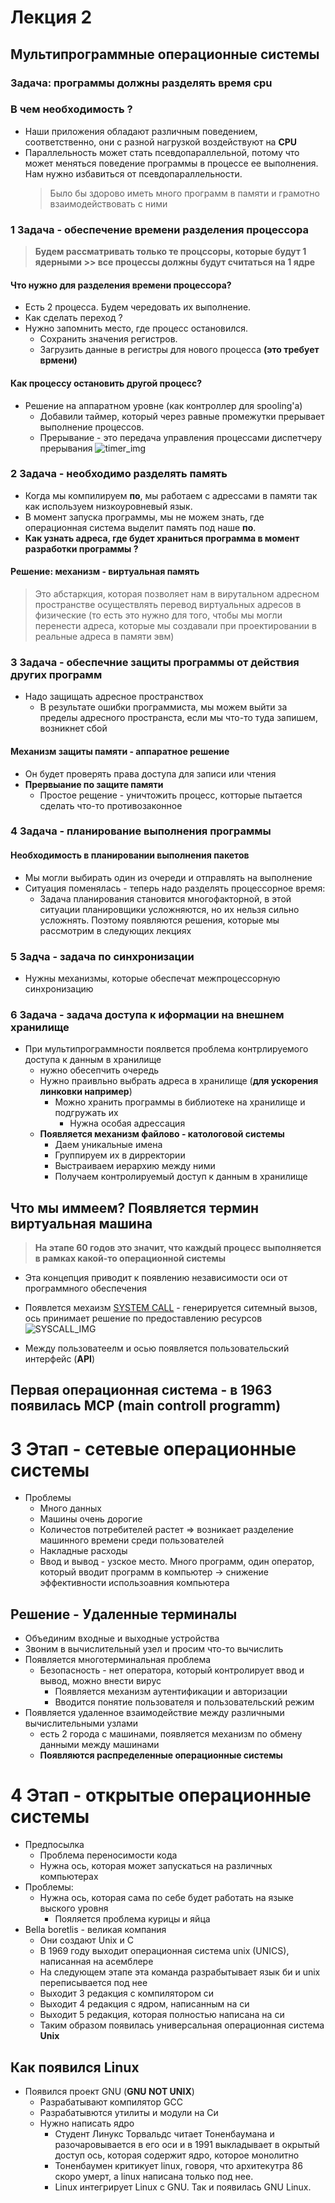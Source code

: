 # Лекция 2

## Мультипрограммные операционные системы
### Задача: программы должны разделять время cpu
### В чем необходимость ?
* Наши приложения обладают различным поведением, соответственно, они с разной нагрузкой воздействуют на **CPU**
* Параллельность может стать псевдопараллельной, потому что может меняться поведение программы в процессе ее выполнения. Нам нужно избавиться от псевдопараллельности.
    > Было бы здорово иметь много программ в памяти и грамотно взаимодействовать с ними

### 1 Задача - обеспечение времени разделения процессора
> **Будем рассматривать только те процссоры, которые будут 1 ядерными >> все процессы должны будут считаться на 1 ядре**
#### Что нужно для разделения времени процессора?
  * Есть 2 процесса. Будем чередовать их выполнение.
  * Как сделать переход ?
  * Нужно запомнить место, где процесс остановился.
    * Сохранить значения регистров.
    * Загрузить данные в регистры для нового процесса **(это требует врмени)**
#### Как процессу остановить другой процесс?
* Решение на аппаратном уровне (как контроллер для spooling'a)
  * Добавили таймер, который через равные промежутки прерывает выполнение процессов.
  * Прерывание - это передача управления процессами диспетчеру прерывания
![timer_img](images/lecture2/func.jpg)
### 2 Задача - необходимо разделять память
* Когда мы компилируем **по**, мы работаем с адрессами в памяти так как используем низкоуровневый язык.
* В момент запуска программы, мы не можем знать, где операционная система выделит память под наше **по**.
* **Как узнать адреса, где будет храниться программа в момент разработки программы ?**
#### Решение: механизм - виртуальная память 
> Это абстаркция, которая позволяет нам в вирутальном адресном пространстве осуществлять перевод виртуальных адресов в физические (то есть это нужно для того, чтобы мы могли перенести адреса, которые мы создавали при проектировании в реальные адреса в памяти эвм)
### 3 Задача - обеспечние защиты программы от действия других программ
* Надо защищать адресное пространствох
  * В результате ошибки программиста, мы можем выйти за пределы адресного пространста, если мы что-то туда запишем, возникнет сбой
#### Механизм защиты памяти - аппаратное решение
* Он будет проверять права доступа для записи или чтения
* **Прервыание по защите памяти**
  * Простое рещение - уничтожить процесс, котторые пытается сделать что-то противозаконное
### 4 Задача -  планирование выполнения программы
#### Необходимость в планировании выполнения пакетов
* Мы могли выбирать один из очереди и отправлять на выполнение
* Ситуация поменялась - теперь надо разделять процессорное время:
  * Задача планирования становится многофакторной, в этой ситуации планировщики усложняются, но их нельзя сильно усложнять. Поэтому появляются решения, которые мы рассмотрим в следующих лекциях

### 5 Задча - задача по синхронизации
* Нужны механизмы, которые обеспечат межпроцессорную синхронизацию
### 6 Задача - задача доступа к иформации на внешнем хранилище
* При мультипрограммности поялвется проблема контрлируемого доступа к данным в хранилище
  * нужно обесепчить очередь
  * Нужно праивльно выбрать адреса в хранилище (__для ускорения линковки например__)
    * Можно хранить программы в библиотеке на хранилище и подгружать их
      * Нужна особая адрессация
  * __Появляется механизм файлово - катологовой системы__
    * Даем уникальные имена
    * Группируем их в дирректории
    * Выстраиваем иерархию между ними
    * Получаем контролируемый доступ к данным в хранилище

## Что мы иммеем? Появляется термин виртуальная машина
>__На этапе 60 годов это значит, что каждый процесс выполняется в рамках какой-то операционной системы__
* Эта концепция приводит к появлению независимости оси от программного обеспечения

* Появлется мехаизм [SYSTEM CALL](https://ru.wikipedia.org/wiki/Системный_вызов) - генерируется ситемный вызов, ось принимает решение по предоставлению ресурсов
![SYSCALL_IMG](images/lecture2/SYSCALL.gif)

* Между пользоватеелм и осью появляется пользовательский интерфейс (__API__)

## Первая операционная система - в 1963 появилась MCP (main controll programm)

# 3 Этап - сетевые операционные системы
* Проблемы
  * Много данных
  * Машины очень дорогие
  * Количестов потребителей растет => возникает разделение машинного времени среди пользователей
  * Накладные расходы
  * Ввод и вывод - узское место. Много программ, один оператор, который вводит программ в компьютер -> снижение эффективности использоавния компьютера
## Решение - Удаленные терминалы
* Объединим входные и выходные устройства
* Звоним в вычислительный узел и просим что-то вычислить
* Появляется многотерминальная проблема
  * Безопасность - нет оператора, который контролирует ввод и вывод, можно внести вирус
    * Появляется механизм аутентификации и авторизации
    * Вводится понятие пользователя и пользовательский режим
* Появляется удаленное взаимодействие между различными вычислительными узлами
  * есть 2 города с машинами, появляется механизм по обмену данными между машинами
  * __Появляются распределенные операционные системы__

# 4 Этап - открытые операционные системы
* Предпосылка
  * Проблема переносимости кода
  * Нужна ось, которая может запускаться на различных компьютерах
* Проблемы:
  * Нужна ось, которая сама по себе будет работать на языке выского уровня
    * Пояляется проблема курицы и яйца
* Bella boretlis - великая компания
  * Они создают Unix и C
  * В 1969 году выходит операционная система unix (UNICS), написанная на асемблере
  * На следующем этапе эта команда разрабытывает язык би и unix переписывается под нее
  * Выходит 3 редакция с компилятором си 
  * Выходит 4 редакция с ядром, написанным на си
  * Выходит 5 редакция, которая полностью написана на си
  * Таким образом появилась универсальная операционная система **Unix**

## Как появился Linux
* Появился проект GNU (__GNU NOT UNIX__)
  * Разрабатывают компилятор GCC
  * Разрабатывются утилиты и модули на Си
  * Нужно написать ядро
    * Студент Линукс Торвальдс читает Тоненбаумана и разочаровывается в его оси и в 1991 выкладывает в окрытый доступ ось, которая содержит ядро, которое монолитно
    * Тоненбаумен критикует linux, говоря, что архитекутра 86 скоро умерт, а linux написана только под нее.
    * Linux интегрирует Linux с GNU. Так и появилась GNU Linux.
